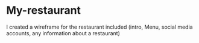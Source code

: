 # My-restaurant
I created a wireframe for the restaurant included (intro, Menu, social media accounts, any information about a restaurant)
